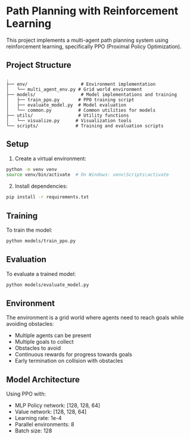 # Path Planning with Reinforcement Learning

This project implements a multi-agent path planning system using reinforcement learning, specifically PPO (Proximal Policy Optimization).

## Project Structure
```
.
├── env/                    # Environment implementation
│   └── multi_agent_env.py # Grid world environment
├── models/                 # Model implementations and training
│   ├── train_ppo.py       # PPO training script
│   ├── evaluate_model.py  # Model evaluation
│   └── common.py          # Common utilities for models
├── utils/                 # Utility functions
│   └── visualize.py      # Visualization tools
└── scripts/              # Training and evaluation scripts
```

## Setup

1. Create a virtual environment:
```bash
python -m venv venv
source venv/bin/activate  # On Windows: venv\Scripts\activate
```

2. Install dependencies:
```bash
pip install -r requirements.txt
```

## Training

To train the model:
```bash
python models/train_ppo.py
```

## Evaluation

To evaluate a trained model:
```bash
python models/evaluate_model.py
```

## Environment

The environment is a grid world where agents need to reach goals while avoiding obstacles:
- Multiple agents can be present
- Multiple goals to collect
- Obstacles to avoid
- Continuous rewards for progress towards goals
- Early termination on collision with obstacles

## Model Architecture

Using PPO with:
- MLP Policy network: [128, 128, 64]
- Value network: [128, 128, 64]
- Learning rate: 1e-4
- Parallel environments: 8
- Batch size: 128
